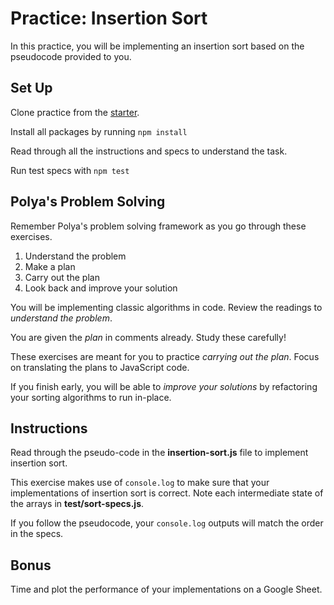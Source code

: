 # Practice: Insertion Sort

In this practice, you will be implementing an insertion sort based on the
pseudocode provided to you.

## Set Up

Clone practice from the [starter].

Install all packages by running `npm install`

Read through all the instructions and specs to understand the task.

Run test specs with `npm test`

## Polya's Problem Solving

Remember Polya's problem solving framework as you go through these exercises.

1. Understand the problem
2. Make a plan
3. Carry out the plan
4. Look back and improve your solution

You will be implementing classic algorithms in code. Review the readings to
_understand the problem_.

You are given the _plan_ in comments already. Study these carefully!

These exercises are meant for you to practice _carrying out the plan_. Focus
on translating the plans to JavaScript code.

If you finish early, you will be able to _improve your solutions_ by
refactoring your sorting algorithms to run in-place.

## Instructions

Read through the pseudo-code in the __insertion-sort.js__ file to implement
insertion sort.

This exercise makes use of `console.log` to make sure that your implementations
of insertion sort is correct. Note each intermediate state of the arrays in
__test/sort-specs.js__.

If you follow the pseudocode, your `console.log` outputs will match the order
in the specs.

## Bonus

Time and plot the performance of your implementations on a Google Sheet.

[starter]: https://github.com/appacademy/practice-for-week-06-insertion-sort